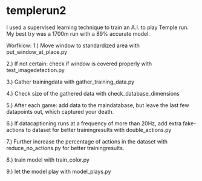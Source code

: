 # templerun2
I used a supervised learning technique to train an A.I. to play Temple run. My best try was a 1700m run with a 89% accurate model.


Worfklow:
1.) Move window to standardized area with put_window_at_place.py

2.) If not certain: check if window is covered properly with test_imagedetection.py

3.) Gather trainingdata with gather_training_data.py

4.) Check size of the gathered data with check_database_dimensions

5.) After each game: add data to the maindatabase, but leave the last few datapoints out, which captured your death.

6.) If datacaptioning runs at a frequency of more than 20Hz, add extra fake-actions to dataset for better trainingresults with double_actions.py

7.) Further increase the percentage of actions in the dataset with reduce_no_actions.py for better trainingresults.

8.) train model with train_color.py

9.) let the model play with model_plays.py
